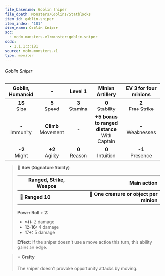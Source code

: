 ```yaml
---
file_basename: Goblin Sniper
file_dpath: Monsters/Goblins/Statblocks
item_id: goblin-sniper
item_index: '181'
item_name: Goblin Sniper
scc:
  - mcdm.monsters.v1:monster:goblin-sniper
scdc:
  - 1.1.1:2:181
source: mcdm.monsters.v1
type: monster
---
```


###### Goblin Sniper

|  Goblin, Humanoid   |            -            |      Level 1       |                 Minion Artillery                  | EV 3 for four minions  |
| :-----------------: | :---------------------: | :----------------: | :-----------------------------------------------: | :--------------------: |
|  **1S**<br/> Size   |    **5**<br/> Speed     | **3**<br/> Stamina |               **0**<br/> Stability                | **2**<br/> Free Strike |
| **-**<br/> Immunity | **Climb**<br/> Movement |         -          | **+5 bonus to ranged distance**<br/> With Captain | **-**<br/> Weaknesses  |
|  **-2**<br/> Might  |   **+2**<br/> Agility   | **0**<br/> Reason  |               **0**<br/> Intuition                |  **-1**<br/> Presence  |

<!-- -->
> 🏹 **Bow (Signature Ability)**
>
> | **Ranged, Strike, Weapon** |                          **Main action** |
> | -------------------------- | ---------------------------------------: |
> | **📏 Ranged 10**           | **🎯 One creature or object per minion** |
>
> **Power Roll + 2:**
>
> - **≤11:** 2 damage
> - **12-16:** 4 damage
> - **17+:** 5 damage
>
> **Effect:** If the sniper doesn't use a move action this turn, this ability gains an edge.

<!-- -->
> ⭐️ **Crafty**
>
> The sniper doesn't provoke opportunity attacks by moving.
